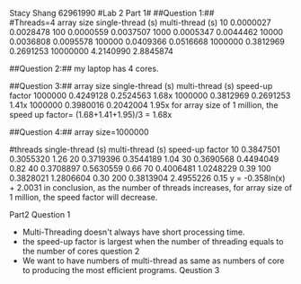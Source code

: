 Stacy Shang 62961990
#Lab 2 Part 1#
##Question 1:##   
 #Threads=4
 array size        single-thread (s)      multi-thread (s) 
 10                   0.0000027             0.0028478
 100                  0.0000559             0.0037507
 1000                 0.0005347             0.0044462
 10000                0.0036808             0.0095578
 100000               0.0409366             0.0516668
 1000000              0.3812969             0.2691253
 10000000             4.2140990             2.8845874
 
 ##Question 2:##
 my laptop has 4 cores.
 
 ##Question 3:##
 array size        single-thread (s)      multi-thread (s)    speed-up factor
 1000000               0.4249128             0.2524563           1.68x
 1000000               0.3812969             0.2691253           1.41x
 1000000               0.3980016             0.2042004           1.95x
 for array size of 1 million, the speed up factor= (1.68+1.41+1.95)/3 = 1.68x
 
 ##Question 4:##
 array size=1000000
 
 #threads        single-thread (s)      multi-thread (s)    speed-up factor
 10                 0.3847501             0.3055320             1.26
 20                 0.3719396             0.3544189             1.04
 30                 0.3690568             0.4494049             0.82
 40                 0.3708897             0.5630559             0.66
 70                 0.4006481             1.0248229             0.39
 100                0.3828021             1.2806604             0.30
 200                0.3813904             2.4955226             0.15
 y = -0.358ln(x) + 2.0031
 in conclusion, as the number of threads increases, for array size of 1 million, the speed factor will decrease.
 
 Part2 
 Question 1
 - Multi-Threading doesn't always have short processing time.
 - the speed-up factor is largest when the number of threading equals to the number of cores
   question 2
 - We want to have numbers of multi-thread as same as numbers of core to producing the most efficient programs.
 Qeustion 3
 

